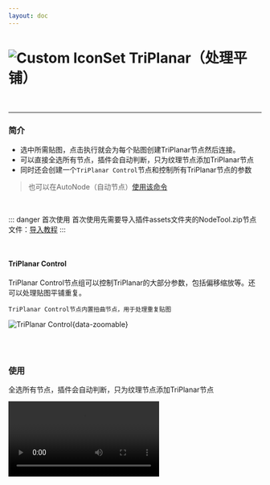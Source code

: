 ```yaml
---
layout: doc
---
```

# <span class="h1-icon"><img src="/img/TriPlanar Control.webp" alt="Custom Icon"></span>Set TriPlanar（处理平铺）

<br/>

---

### 简介

- 选中所需贴图，点击执行就会为每个贴图创建TriPlanar节点然后连接。
- 可以直接全选所有节点，插件会自动判断，只为纹理节点添加TriPlanar节点
- 同时还会创建一个`TriPlanar Control`节点和控制所有TriPlanar节点的参数

> 也可以在AutoNode（自动节点）[使用该命令](03-RNT-AutoNode)

<br />

::: danger 首次使用
首次使用先需要导入插件assets文件夹的NodeTool.zip节点文件：[导入教程](13-RNT-import)
:::

<br />


#### TriPlanar Control
TriPlanar Control节点组可以控制TriPlanar的大部分参数，包括偏移缩放等。还可以处理贴图平铺重复。

```
TriPlanar Control节点内置扭曲节点，用于处理重复贴图
```

![TriPlanar Control](/img/triplanar_control-node.webp){data-zoomable}

<br/>
<br/>

### 使用
全选所有节点，插件会自动判断，只为纹理节点添加TriPlanar节点
<br/>

<video controls>
  <source src="/img/command-set-triplanar.webm" type="video/webm">
</video>

<br/>
<br/>

